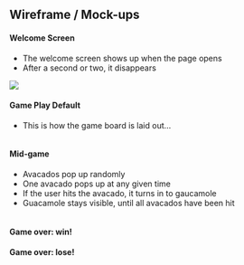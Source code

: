
## Wireframe / Mock-ups

#### Welcome Screen

- The welcome screen shows up when the page opens
- After a second or two, it disappears

![](https://i.imgur.com/lXp6FXD.jpg)

#### Game Play Default

- This is how the game board is laid out…

![]()

#### Mid-game

- Avacados pop up randomly
- One avacado pops up at any given time
- If the user hits the avacado, it turns in to gaucamole
- Guacamole stays visible, until all avacados have been hit

![]()

#### Game over: win!

#### Game over: lose!
